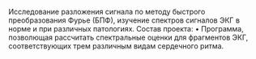 Исследование разложения сигнала по методу быстрого преобразования Фурье (БПФ), изучение спектров сигналов ЭКГ в норме и при различных патологиях.
Состав проекта: 
•	Программа, позволющая рассчитать спектральные оценки для фрагментов ЭКГ, соответствующих трем различным видам сердечного ритма.
